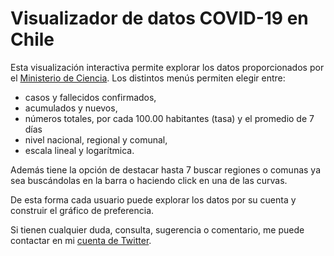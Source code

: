 # Visualizador de datos COVID-19 en Chile

Esta visualización interactiva permite explorar los datos proporcionados por el [Ministerio de Ciencia](https://github.com/MinCiencia/Datos-COVID19). Los distintos menús permiten elegir entre:

* casos y fallecidos confirmados,
* acumulados y nuevos,
* números totales, por cada 100.00 habitantes (tasa) y el promedio de 7 días
* nivel nacional, regional y comunal,
* escala lineal y logarítmica.

Además tiene la opción de destacar hasta 7 buscar regiones o comunas ya sea buscándolas en la barra o haciendo click en una de las curvas.

De esta forma cada usuario puede explorar los datos por su cuenta y construir el gráfico de preferencia.

Si tienen cualquier duda, consulta, sugerencia o comentario, me puede contactar en mi [cuenta de Twitter](https://twitter.com/fdo_becerra).
